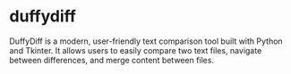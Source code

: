 # duffydiff
DuffyDiff is a modern, user-friendly text comparison tool built with Python and Tkinter. It allows users to easily compare two text files, navigate between differences, and merge content between files.
